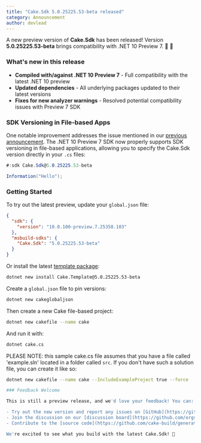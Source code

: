 ```yaml
---
title: "Cake.Sdk 5.0.25225.53-beta released"
category: Announcement
author: devlead
---
```


A new preview version of **Cake.Sdk** has been released! Version **5.0.25225.53-beta** brings compatibility with .NET 10 Preview 7. 🚀 🍰

### What's new in this release

- **Compiled with/against .NET 10 Preview 7** - Full compatibility with the latest .NET 10 preview
- **Updated dependencies** - All underlying packages updated to their latest versions
- **Fixes for new analyzer warnings** - Resolved potential compatibility issues with Preview 7 SDK

<!--excerpt-->

### SDK Versioning in File-based Apps

One notable improvement addresses the issue mentioned in our [previous announcement](/blog/2025/07/dotnet-cake-cs). The .NET 10 Preview 7 SDK now properly supports SDK versioning in file-based applications, allowing you to specify the Cake.Sdk version directly in your `.cs` files:

```csharp
#:sdk Cake.Sdk@5.0.25225.53-beta

Information("Hello");
```

### Getting Started

To try out the latest preview, update your `global.json` file:

```json
{
  "sdk": {
    "version": "10.0.100-preview.7.25358.103"
  },
  "msbuild-sdks": {
    "Cake.Sdk": "5.0.25225.53-beta"
  }
}
```

Or install the latest [template package](https://www.nuget.org/packages/Cake.Template#readme-body-tab):

```bash
dotnet new install Cake.Template@5.0.25225.53-beta
```

Create a `global.json` file to pin versions:

```bash
dotnet new cakeglobaljson
```

Then create a new Cake file-based project:

```bash
dotnet new cakefile --name cake
```

And run it with:

```bash
dotnet cake.cs
```
PLEASE NOTE: this sample cake.cs file assumes that you have a file called 'example.sln' located in a folder called `src`. If you don't have such a solution file, you can create it like so:

```bash
dotnet new cakefile --name cake --IncludeExampleProject true --force

### Feedback Welcome

This is still a preview release, and we'd love your feedback! You can:

- Try out the new version and report any issues on [GitHub](https://github.com/cake-build/generator/issues)
- Join the discussion on our [discussion board](https://github.com/orgs/cake-build/discussions)
- Contribute to the [source code](https://github.com/cake-build/generator/)

We're excited to see what you build with the latest Cake.Sdk! 🍰
